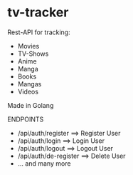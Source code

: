 # tv-tracker

Rest-API for tracking: 
 - Movies
 - TV-Shows
 - Anime
 - Manga
 - Books
 - Mangas
 - Videos

Made in Golang

ENDPOINTS

 - /api/auth/register ==> Register User
 - /api/auth/login    ==> Login User
 - /api/auth/logout   ==> Logout User
 - /api/auth/de-register ==> Delete User
 - ... and many more
